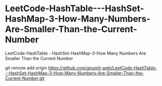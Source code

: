 # LeetCode-HashTable---HashSet-HashMap-3-How-Many-Numbers-Are-Smaller-Than-the-Current-Number
LeetCode-HashTable - HashSet-HashMap-3-How Many Numbers Are Smaller Than the Current Number

git remote add origin https://github.com/anumit-web/LeetCode-HashTable---HashSet-HashMap-3-How-Many-Numbers-Are-Smaller-Than-the-Current-Number.git

